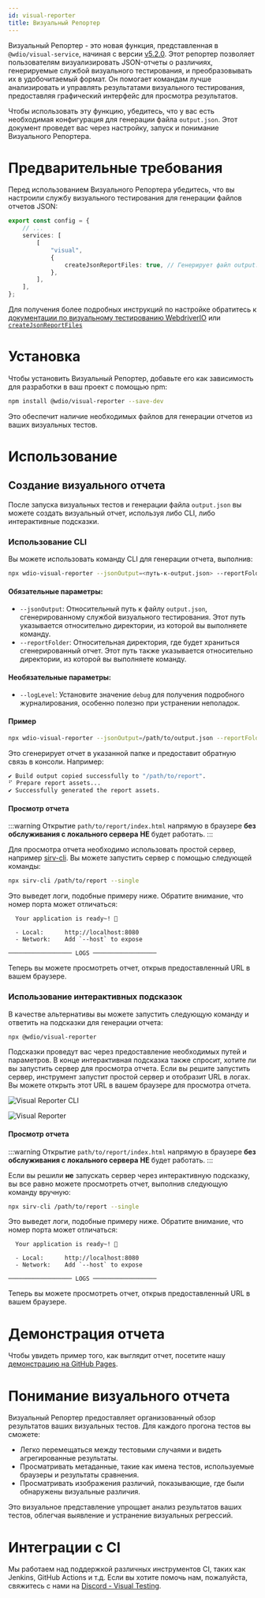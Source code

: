 ```yaml
---
id: visual-reporter
title: Визуальный Репортер
---
```


Визуальный Репортер - это новая функция, представленная в `@wdio/visual-service`, начиная с версии [v5.2.0](https://github.com/webdriverio/visual-testing/releases/tag/%40wdio%2Fvisual-service%405.2.0). Этот репортер позволяет пользователям визуализировать JSON-отчеты о различиях, генерируемые службой визуального тестирования, и преобразовывать их в удобочитаемый формат. Он помогает командам лучше анализировать и управлять результатами визуального тестирования, предоставляя графический интерфейс для просмотра результатов.

Чтобы использовать эту функцию, убедитесь, что у вас есть необходимая конфигурация для генерации файла `output.json`. Этот документ проведет вас через настройку, запуск и понимание Визуального Репортера.

# Предварительные требования

Перед использованием Визуального Репортера убедитесь, что вы настроили службу визуального тестирования для генерации файлов отчетов JSON:

```ts
export const config = {
    // ...
    services: [
        [
            "visual",
            {
                createJsonReportFiles: true, // Генерирует файл output.json
            },
        ],
    ],
};
```

Для получения более подробных инструкций по настройке обратитесь к [документации по визуальному тестированию WebdriverIO](./) или [`createJsonReportFiles`](./service-options.md#createjsonreportfiles-new)

# Установка

Чтобы установить Визуальный Репортер, добавьте его как зависимость для разработки в ваш проект с помощью npm:

```bash
npm install @wdio/visual-reporter --save-dev
```

Это обеспечит наличие необходимых файлов для генерации отчетов из ваших визуальных тестов.

# Использование

## Создание визуального отчета

После запуска визуальных тестов и генерации файла `output.json` вы можете создать визуальный отчет, используя либо CLI, либо интерактивные подсказки.

### Использование CLI

Вы можете использовать команду CLI для генерации отчета, выполнив:

```bash
npx wdio-visual-reporter --jsonOutput=<путь-к-output.json> --reportFolder=<путь-для-хранения-отчета> --logLevel=debug
```

#### Обязательные параметры:

-   `--jsonOutput`: Относительный путь к файлу `output.json`, сгенерированному службой визуального тестирования. Этот путь указывается относительно директории, из которой вы выполняете команду.
-   `--reportFolder`: Относительная директория, где будет храниться сгенерированный отчет. Этот путь также указывается относительно директории, из которой вы выполняете команду.

#### Необязательные параметры:

-   `--logLevel`: Установите значение `debug` для получения подробного журналирования, особенно полезно при устранении неполадок.

#### Пример

```bash
npx wdio-visual-reporter --jsonOutput=/path/to/output.json --reportFolder=/path/to/report --logLevel=debug
```

Это сгенерирует отчет в указанной папке и предоставит обратную связь в консоли. Например:

```bash
✔ Build output copied successfully to "/path/to/report".
⠋ Prepare report assets...
✔ Successfully generated the report assets.
```

#### Просмотр отчета

:::warning
Открытие `path/to/report/index.html` напрямую в браузере **без обслуживания с локального сервера** **НЕ** будет работать.
:::

Для просмотра отчета необходимо использовать простой сервер, например [sirv-cli](https://www.npmjs.com/package/sirv-cli). Вы можете запустить сервер с помощью следующей команды:

```bash
npx sirv-cli /path/to/report --single
```

Это выведет логи, подобные примеру ниже. Обратите внимание, что номер порта может отличаться:

```logs
  Your application is ready~! 🚀

  - Local:      http://localhost:8080
  - Network:    Add `--host` to expose

────────────────── LOGS ──────────────────
```

Теперь вы можете просмотреть отчет, открыв предоставленный URL в вашем браузере.

### Использование интерактивных подсказок

В качестве альтернативы вы можете запустить следующую команду и ответить на подсказки для генерации отчета:

```bash
npx @wdio/visual-reporter
```

Подсказки проведут вас через предоставление необходимых путей и параметров. В конце интерактивная подсказка также спросит, хотите ли вы запустить сервер для просмотра отчета. Если вы решите запустить сервер, инструмент запустит простой сервер и отобразит URL в логах. Вы можете открыть этот URL в вашем браузере для просмотра отчета.

![Visual Reporter CLI](/img/visual/cli-screen-recording.gif)

![Visual Reporter](/img/visual/visual-reporter.gif)

#### Просмотр отчета

:::warning
Открытие `path/to/report/index.html` напрямую в браузере **без обслуживания с локального сервера** **НЕ** будет работать.
:::

Если вы решили **не** запускать сервер через интерактивную подсказку, вы все равно можете просмотреть отчет, выполнив следующую команду вручную:

```bash
npx sirv-cli /path/to/report --single
```

Это выведет логи, подобные примеру ниже. Обратите внимание, что номер порта может отличаться:

```logs
  Your application is ready~! 🚀

  - Local:      http://localhost:8080
  - Network:    Add `--host` to expose

────────────────── LOGS ──────────────────
```

Теперь вы можете просмотреть отчет, открыв предоставленный URL в вашем браузере.

# Демонстрация отчета

Чтобы увидеть пример того, как выглядит отчет, посетите нашу [демонстрацию на GitHub Pages](https://webdriverio.github.io/visual-testing/).

# Понимание визуального отчета

Визуальный Репортер предоставляет организованный обзор результатов ваших визуальных тестов. Для каждого прогона тестов вы сможете:

-   Легко перемещаться между тестовыми случаями и видеть агрегированные результаты.
-   Просматривать метаданные, такие как имена тестов, используемые браузеры и результаты сравнения.
-   Просматривать изображения различий, показывающие, где были обнаружены визуальные различия.

Это визуальное представление упрощает анализ результатов ваших тестов, облегчая выявление и устранение визуальных регрессий.

# Интеграции с CI

Мы работаем над поддержкой различных инструментов CI, таких как Jenkins, GitHub Actions и т.д. Если вы хотите помочь нам, пожалуйста, свяжитесь с нами на [Discord - Visual Testing](https://discord.com/channels/1097401827202445382/1186908940286574642).